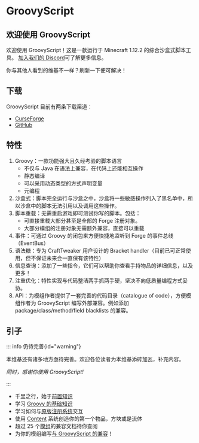 # GroovyScript

## 欢迎使用 GroovyScript

欢迎使用 GroovyScript！这是一款运行于 Minecraft 1.12.2 的综合沙盒式脚本工具。
[加入我们的 Discord](https://discord.com/invite/m53yxTjjKM)可了解更多信息。

你与其他人看到的维基不一样？刷新一下便可解决！

## 下载

GroovyScript 目前有两条下载渠道：

- [CurseForge](https://www.curseforge.com/minecraft/mc-mods/groovyscript)
- [GitHub](https://github.com/CleanroomMC/GroovyScript/releases)

## 特性

1. Groovy：一款功能强大且久经考验的脚本语言
   - 不仅与 Java 在语法上兼容，在代码上还能相互操作
   - 静态编译
   - 可以采用动态类型的方式声明变量
   - 元编程
2. 沙盒式：脚本完全运行与沙盒之中，沙盒将一些敏感操作列入了黑名单中，所以沙盒中的脚本无法引用以及调用这些操作。
3. 脚本重载：无需重启游戏即可测试你写的脚本。包括：
   - 可直接重载大部分甚至是全部的 Forge 注册对象。
   - 大部分模组的注册对象无需额外兼容，直接可以重载
4. 事件：可通过 Groovy 的闭包来方便快捷地监听到 Forge 的事件总线（EventBus）
5. 语法糖：专为 CraftTweaker 用户设计的 Bracket handler（目前已可正常使用，但不保证未来会一直保有该特性）
6. 信息查询：添加了一些指令，它们可以帮助你查看手持物品的详细信息，以及更多！
7. 注重优化：特性实现与代码整洁两手抓两手硬，坚决不向低质量编程方式妥协。
8. API：为模组作者提供了一套完善的代码目录（catalogue of code），方便模组作者为 GroovyScript 编写外部兼容。例如添加 package/class/method/field blacklists 的兼容。

## 引子

::: info 仍待完善{id="warning"}

本维基还有诸多地方亟待完善。欢迎各位读者为本维基添砖加瓦，补充内容。

_同时，感谢你使用 GroovyScript!_

:::

- 千里之行，始于[前置知识](./introduction/getting_started.md)
- 学习 [Groovy 的基础知识](./groovy/index.md)
- 学习如何与[原版注册系统](./minecraft/index.md)交互
- 使用 [Content](./content/index.md) 系统创造你的第一个物品，方块或是流体
- 超过 25 个[模组](./mods/index.md)的兼容文档待你查阅
- 为你的模组编写[与 GroovyScript 的兼容](./introduction/external_compat.md)！
